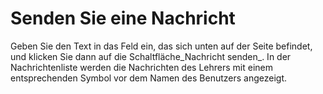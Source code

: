 # Senden Sie eine Nachricht

Geben Sie den Text in das Feld ein, das sich unten auf der Seite befindet, und klicken Sie dann auf die Schaltfläche\_Nachricht senden\_. In der Nachrichtenliste werden die Nachrichten des Lehrers mit einem entsprechenden Symbol vor dem Namen des Benutzers angezeigt.

